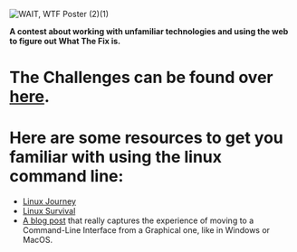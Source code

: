 ![WAIT, WTF Poster (2)(1)](https://user-images.githubusercontent.com/37214399/224479587-ce7b1369-beb4-4c0a-9144-6a4546f962e4.png)

**A contest about working with unfamiliar technologies and using the web to figure out What The Fix is.**

# The Challenges can be found over [here](challenges.md).

# Here are some resources to get you familiar with using the linux command line:
- [Linux Journey](https://linuxjourney.com/)
- [Linux Survival](https://linuxsurvival.com/)
- [A blog post](https://www.taniarascia.com/how-to-use-the-command-line-for-apple-macos-and-linux/) that really captures the experience of moving to a Command-Line Interface from a Graphical one, like in Windows or MacOS.
